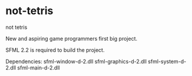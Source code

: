 # not-tetris
not tetris

New and aspiring game programmers first big project.

SFML 2.2 is required to build the project.

Dependencies:
sfml-window-d-2.dll
sfml-graphics-d-2.dll
sfml-system-d-2.dll
sfml-main-d-2.dll
